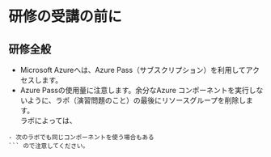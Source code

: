 # 研修の受講の前に

## 研修全般
- Microsoft Azureへは、Azure Pass（サブスクリプション）を利用してアクセスします。
- Azure Passの使用量に注意します。余分なAzure コンポーネントを実行しないように、ラボ（演習問題のこと）の最後にリソースグループを削除します。
<br>ラボによっては、
``` 
- 次のラボでも同じコンポーネントを使う場合もある
``` ので注意してください。


